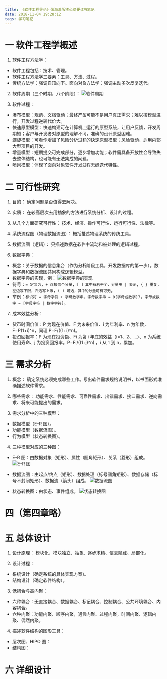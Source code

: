 ```yaml
---
title: 《软件工程导论》张海潘版核心纲要读书笔记
date: 2018-11-04 19:28:12
tags: 学习笔记
---
```

# 一 软件工程学概述
1. 软件工程方法学：
- 软件工程包括：技术、管理。
- 软件工程方法学三要素：工具、方法、过程。
- 传统方法学：强调自顶向下。面向对象方法学：强调主动多次反复迭代。

2. 软件周期（三个时期，八个阶段）：
![软件周期](图1.PNG)

3. 软件过程：
- 瀑布模型：规范、文档驱动；最终产品可能不是用户真正需求；难以按模型进行，开发过程逆转代价大。
- 快速原型模型：快速构建可在计算机上运行的原型系统，让用户反馈，开发周期短；客户与开发者对原型的理解不同，准确的设计原型困难。
- 螺旋模型：可看作增加了风险分析过程的快速原型模型；风险驱动，适用内部大型项目的开发。
- 增量模型：短期提交可完成部分，逐步增加功能；软件需具备开放性会导致失去整体结构，也可能有无法集成的问题。
- 喷泉模型：体现了面向对象软件开发过程无缝迭代特性。

# 二 可行性研究
1. 目的：
确定问题是否值得去解决。

2. 实质：
在较高层次去用抽象的方法进行系统分析、设计的过程。

3. 从几个方面研究可行性：
技术、经济、操作可行性、运行可行性、法律等。

4. 系统流程图（物理数据流图）：
概括描述物理系统的传统工具。

5. 数据流图（逻辑）：
只描述数据在软件中流动和被处理的逻辑过程。

6. 数据字典：
- 概念：关于数据的信息集合（作为分析阶段工具，开发数据库的第一步）。数据字典和数据流图共同构成逻辑模型。
- 数据字典的实现，例：
![数据字典的实现](图2.PNG)
- 符号：`= 定义为`，`+ 连接两个分量`，`[ ] 其中有若干个，分量用 | 表示`，`{ } 重复，左边写下限，右边写上限`，`( ) 可选，其中的分量可有可无`。
- 举例：`标识符 = 字母字符 + 字母数字串`，`字母数字串 = 0{字母或数字}7`，`字母或数字 = [字母字符 | 数字字符]`。

7. 成本效益分析：
- 货币时间价值：P 为现在价值、F 为未来价值、i 为年利率、n 为年数，F=P(1+i)^n，同理 P=F/((1+i)^n)。
- 投资回报率：P 为现在投资额、Fi 为第 i 年底的效益（i=1、2、...）、n 为系统使用寿命、j 为投资回报率。P=Fi/((1+j)^n) ，i 从 1 到 n，累加。

# 三 需求分析
1. 概念：
确定系统必须完成哪些工作。写出软件需求规格说明书，以书面形式准确描述软件需求。

2. 哪些需求：
功能需求、性能需求、可靠性需求、出错需求、接口需求、逆向需求、将来可能提出的需求。

3. 需求分析中的三种模型：
- 数据模型（E-R 图）。
- 功能模型（数据流图）。
- 行为模型（状态转换图）。

4. 三种模型对应的三种图：
- E-R 图：由数据对象（矩形）、属性（圆角矩形）、关系（菱形）组成。
![E-R 图](图3.PNG)

- 数据流图：由起点/终点（矩形）、数据处理（标号圆角矩形）、数据存储（标号不封闭矩形）、数据流（箭头）组成。
![数据流图](图4.PNG)

- 状态转换图：由状态、事件组成。
![状态转换图](图5.PNG)

# 四（第四章略）

# 五 总体设计
1. 设计原理：
模块化、模块独立、抽象、逐步求精、信息隐藏、局部化。

2. 设计过程：
- 系统设计（确定系统的具体实现方案）。
- 结构设计（确定软件结构）。

3. 低耦合与高内聚：
- 六种耦合：无直接耦合、数据耦合、标记耦合、控制耦合、公共环境耦合、内容耦合。
- 六种内聚：功能内聚、顺序内聚，通信内聚、过程内聚，时间内聚、逻辑内聚、偶然内聚。

4. 描述软件结构的图形工具：
- 层次图、HIPO 图：
- 结构图：

# 六 详细设计